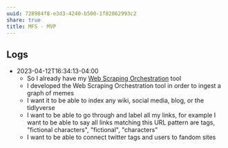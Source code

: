 ```yaml
---
uuid: 728984f8-e3d3-4240-b500-1f82862993c2
share: true
title: MFS - MVP
---
```

## Logs

* 2023-04-12T16:34:13-04:00
	* So I already have my [Web Scraping Orchestration](/dd43be98-5e8e-45b2-b279-6cfb7474bba9) tool
	* I developed the Web Scraping Orchestration tool in order to ingest a graph of memes
	* I want it to be able to index any wiki, social media, blog, or the tidlyverse
	* I want to be able to go through and label all my links, for example I want to be able to say all links matching this URL pattern are tags, "fictional characters", "fictional", "characters"
	* I want to be able to connect twitter tags and users to fandom sites
